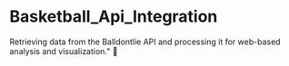 # Basketball_Api_Integration
Retrieving data from the Balldontlie API and processing it for web-based analysis and visualization." 🚀

